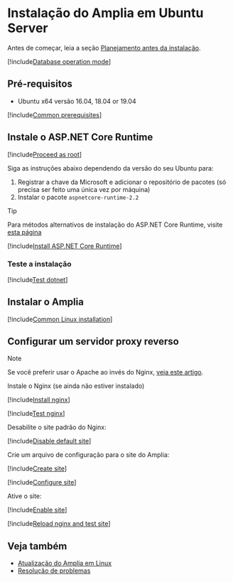 ﻿# Instalação do Amplia em Ubuntu Server

<!-- https://docs.microsoft.com/en-us/aspnet/core/host-and-deploy/linux-nginx?view=aspnetcore-2.2 -->

Antes de começar, leia a seção [Planejamento antes da instalação](../index.md#planning).

[!include[Database operation mode](../includes/database-mode.md)]

## Pré-requisitos

* Ubuntu x64 versão 16.04, 18.04 or 19.04

[!include[Common prerequisites](../includes/common-requisites.md)]

## Instale o ASP.NET Core Runtime

[!include[Proceed as root](includes/su.md)]

Siga as instruções abaixo dependendo da versão do seu Ubuntu para:

1. Registrar a chave da Microsoft e adicionar o repositório de pacotes (só precisa ser feito uma única vez por máquina)
1. Instalar o pacote `aspnetcore-runtime-2.2`

> [!TIP]
> Para métodos alternativos de instalação do ASP.NET Core Runtime, visite [esta página](https://docs.microsoft.com/pt-br/dotnet/core/install/runtime?pivots=os-linux)

[!include[Install ASP.NET Core Runtime](../../../../../includes/amplia/ubuntu/install-aspnetcore.md)]

### Teste a instalação

[!include[Test dotnet](includes/test-dotnet.md)]

## Instalar o Amplia

[!include[Common Linux installation](includes/common-linux-install.md)]

## Configurar um servidor proxy reverso

> [!NOTE]
> Se você preferir usar o Apache ao invés do Nginx, [veja este artigo](https://docs.microsoft.com/pt-br/aspnet/core/host-and-deploy/linux-apache?view=aspnetcore-2.2#configure-apache).

Instale o Nginx (se ainda não estiver instalado)

[!include[Install nginx](../../../../../includes/amplia/ubuntu/install-nginx.md)]

[!include[Test nginx](includes/test-nginx.md)]

Desabilite o site padrão do Nginx:

[!include[Disable default site](../../../../../includes/amplia/ubuntu/disable-default-site.md)]

Crie um arquivo de configuração para o site do Amplia:

[!include[Create site](../../../../../includes/amplia/ubuntu/create-site.md)]

[!include[Configure site](includes/configure-site.md)]

Ative o site:

[!include[Enable site](../../../../../includes/amplia/ubuntu/enable-site.md)]

[!include[Reload nginx and test site](includes/reload-and-test.md)]

## Veja também

* [Atualização do Amplia em Linux](update.md)
* [Resolução de problemas](troubleshoot/index.md)
